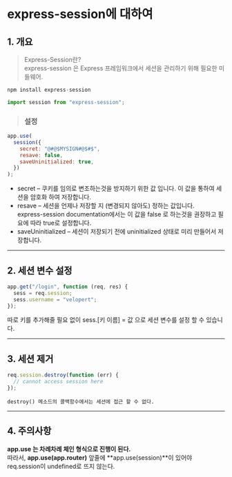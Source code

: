 # express-session에 대하여

## 1. 개요

> Express-Session란?  
> express-session 은 Express 프레임워크에서 세션을 관리하기 위해 필요한 미들웨어.

```js
npm install express-session

import session from "express-session";
```

> ### 설정

```js
app.use(
  session({
    secret: "@#@$MYSIGN#@$#$",
    resave: false,
    saveUninitialized: true,
  })
);
```

- secret – 쿠키를 임의로 변조하는것을 방지하기 위한 값 입니다. 이 값을 통하여 세션을 암호화 하여 저장합니다.
- resave – 세션을 언제나 저장할 지 (변경되지 않아도) 정하는 값입니다.  
  express-session documentation에서는 이 값을 false 로 하는것을 권장하고 필요에 따라 true로 설정합니다.
- saveUninitialized – 세션이 저장되기 전에 uninitialized 상태로 미리 만들어서 저장합니다.

---

## 2. 세션 변수 설정

```js
app.get("/login", function (req, res) {
  sess = req.session;
  sess.username = "velopert";
});
```

따로 키를 추가해줄 필요 없이 sess.[키 이름] = 값 으로 세션 변수를 설정 할 수 있습니다.

---

## 3. 세션 제거

```js
req.session.destroy(function (err) {
  // cannot access session here
});
```

`destroy() 메소드의 콜백함수에서는 세션에 접근 할 수 없다.`

---

## 4. 주의사항

**app.use 는 차례차례 체인 형식으로 진행이 된다.**  
따라서, **app.use(app.router)** 앞줄에 **app.use(session)**이 있어야 req.session이 undefined로 뜨지 않는다.
